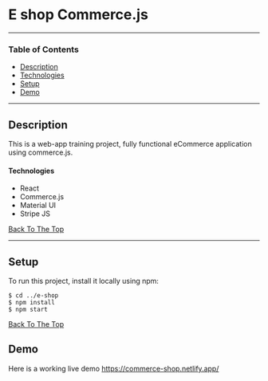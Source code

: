 # E shop Commerce.js 

---

### Table of Contents

- [Description](#description)
- [Technologies](#technologies)
- [Setup](#setup)
- [Demo](#demo)

---

## Description

This is a web-app training project, fully functional eCommerce application using commerce.js.




#### Technologies

- React
- Commerce.js
- Material UI
- Stripe JS

[Back To The Top](#e-shop-Commerce.js)

---

## Setup
To run this project, install it locally using npm:

```
$ cd ../e-shop
$ npm install
$ npm start
```

[Back To The Top](#e-shop-Commerce.js)

## Demo

Here is a working live demo https://commerce-shop.netlify.app/

